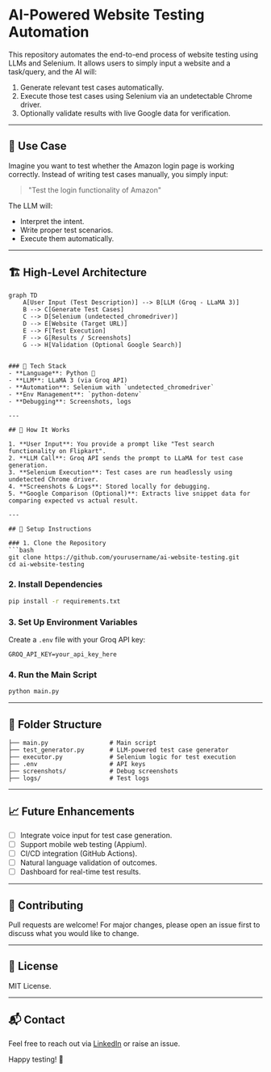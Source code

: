 # AI-Powered Website Testing Automation

This repository automates the end-to-end process of website testing using LLMs and Selenium. It allows users to simply input a website and a task/query, and the AI will:

1. Generate relevant test cases automatically.
2. Execute those test cases using Selenium via an undetectable Chrome driver.
3. Optionally validate results with live Google data for verification.

---

## 📌 Use Case
Imagine you want to test whether the Amazon login page is working correctly. Instead of writing test cases manually, you simply input:

> "Test the login functionality of Amazon"

The LLM will:
- Interpret the intent.
- Write proper test scenarios.
- Execute them automatically.

---

## 🏗️ High-Level Architecture

```mermaid
graph TD
    A[User Input (Test Description)] --> B[LLM (Groq - LLaMA 3)]
    B --> C[Generate Test Cases]
    C --> D[Selenium (undetected_chromedriver)]
    D --> E[Website (Target URL)]
    E --> F[Test Execution]
    F --> G[Results / Screenshots]
    G --> H[Validation (Optional Google Search)]


### 🧩 Tech Stack
- **Language**: Python 🐍
- **LLM**: LLaMA 3 (via Groq API)
- **Automation**: Selenium with `undetected_chromedriver`
- **Env Management**: `python-dotenv`
- **Debugging**: Screenshots, logs

---

## 🚀 How It Works

1. **User Input**: You provide a prompt like "Test search functionality on Flipkart".
2. **LLM Call**: Groq API sends the prompt to LLaMA for test case generation.
3. **Selenium Execution**: Test cases are run headlessly using undetected Chrome driver.
4. **Screenshots & Logs**: Stored locally for debugging.
5. **Google Comparison (Optional)**: Extracts live snippet data for comparing expected vs actual result.

---

## 🔧 Setup Instructions

### 1. Clone the Repository
```bash
git clone https://github.com/yourusername/ai-website-testing.git
cd ai-website-testing
```

### 2. Install Dependencies
```bash
pip install -r requirements.txt
```

### 3. Set Up Environment Variables
Create a `.env` file with your Groq API key:
```
GROQ_API_KEY=your_api_key_here
```

### 4. Run the Main Script
```bash
python main.py
```

---

## 📂 Folder Structure
```
├── main.py                 # Main script
├── test_generator.py       # LLM-powered test case generator
├── executor.py             # Selenium logic for test execution
├── .env                    # API keys
├── screenshots/            # Debug screenshots
├── logs/                   # Test logs
```

---

## 📈 Future Enhancements
- [ ] Integrate voice input for test case generation.
- [ ] Support mobile web testing (Appium).
- [ ] CI/CD integration (GitHub Actions).
- [ ] Natural language validation of outcomes.
- [ ] Dashboard for real-time test results.

---

## 🤝 Contributing
Pull requests are welcome! For major changes, please open an issue first to discuss what you would like to change.

---

## 📜 License
MIT License.

---

## 📬 Contact
Feel free to reach out via [LinkedIn](https://www.linkedin.com/in/satyam-gupta-41606a28a/) or raise an issue.

Happy testing! 🎯

